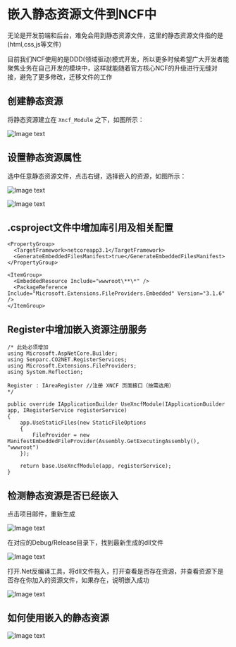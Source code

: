 # 嵌入静态资源文件到NCF中

无论是开发前端和后台，难免会用到静态资源文件，这里的静态资源文件指的是(html,css,js等文件)

目前我们NCF使用的是DDD(领域驱动)模式开发，所以更多时候希望广大开发者能聚焦业务在自己开发的模块中，这样就能随着官方核心NCF的升级进行无缝对接，避免了更多修改，迁移文件的工作

## 创建静态资源

将静态资源建立在 `Xncf_Module` 之下，如图所示：

![Image text](/start/developer/images/embedded_static_to_ncf/create_static_resources.png)

## 设置静态资源属性

选中任意静态资源文件，点击右键，选择嵌入的资源，如图所示：

![Image text](/start/developer/images/embedded_static_to_ncf/resource_property.png)

![Image text](/start/developer/images/embedded_static_to_ncf/select_embedded_resource.png)

## .csproject文件中增加库引用及相关配置

    <PropertyGroup>
      <TargetFramework>netcoreapp3.1</TargetFramework>
      <GenerateEmbeddedFilesManifest>true</GenerateEmbeddedFilesManifest>
    </PropertyGroup>

    <ItemGroup>
      <EmbeddedResource Include="wwwroot\**\*" />
      <PackageReference Include="Microsoft.Extensions.FileProviders.Embedded" Version="3.1.6" />
    </ItemGroup>

## Register中增加嵌入资源注册服务

```
/* 此处必须增加
using Microsoft.AspNetCore.Builder;
using Senparc.CO2NET.RegisterServices;
using Microsoft.Extensions.FileProviders;
using System.Reflection;

Register : IAreaRegister //注册 XNCF 页面接口（按需选用）
*/

public override IApplicationBuilder UseXncfModule(IApplicationBuilder app, IRegisterService registerService)
{
    app.UseStaticFiles(new StaticFileOptions
    {
        FileProvider = new ManifestEmbeddedFileProvider(Assembly.GetExecutingAssembly(), "wwwroot")
    });

    return base.UseXncfModule(app, registerService);
}
```

## 检测静态资源是否已经嵌入

点击项目邮件，重新生成

![Image text](/start/developer/images/embedded_static_to_ncf/rebuild_project.png)

在对应的Debug/Release目录下，找到最新生成的dll文件

![Image text](/start/developer/images/embedded_static_to_ncf/rebuild_project_dll.png)

打开.Net反编译工具，将dll文件拖入，打开查看是否存在资源，并查看资源下是否存在你加入的资源文件，如果存在，说明嵌入成功

![Image text](/start/developer/images/embedded_static_to_ncf/find_embedded_source.png)

## 如何使用嵌入的静态资源

![Image text](/start/developer/images/embedded_static_to_ncf/use_embedded_resource.png)